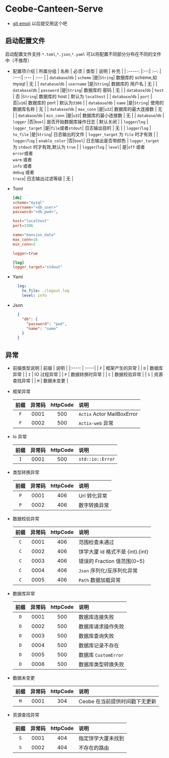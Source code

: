 # Ceobe-Canteen-Serve

- [git emoji](https://gitmoji.dev/) 以后提交用这个吧

## 启动配置文件

启动配置文件支持 `*.toml`,`*.json`,`*.yaml` 可以将配置不同部分分布在不同的文件中（不推荐）

- 配置项介绍
  | 所属分组 | 名称 | 必须 | 类型 | 说明 | 补充 |
  | :-----: |:--:| :--: | :---:| :--- | :--- |
  | `database`/`db` | `scheme` |是|`String`| 数据库的 scheme,如 mysql | 无 |
  | `database`/`db` | `username` |是|`String`| 数据库的 用户名 | 无 |
  | `database`/`db` | `password` |是|`String`| 数据库的 密码 | 无 |
  | `database`/`db` | `host` | 否 |`String`| 数据库的 host | 默认为 `localhost` |
  | `database`/`db` | `port` |否|`u16`| 数据库的 port | 默认为`3306` |
  | `database`/`db` | `name` |是|`String`| 使用的数据库名称 | 无 |
  | `database`/`db` | `max_conn` |是|`u32`| 数据库的最大连接数 | 无 |
  | `database`/`db` | `min_conn` |是|`u32`| 数据库的最小连接数 | 无 |
  | `database`/`db` | `logger` |否|`bool`| 是否开始数据库操作日志 | 默认关闭 |
  | `logger`/`log` | `logger_target` |是|`file`或者`stdout`| 日志输出目的 | 无 |
  | `logger`/`log` | `to_file` |是|`String`| 日志输出的文件 | `logger_target` 为 `file` 时才有效 |
    | `logger`/`log` | `enable_color` |否|`bool`| 日志输出是否带颜色 | `logger_target` 为 `stdout` 时才有效,默认为 `true` |
  | `logger`/`log` | `level`|  是|`off` 或者</br>`error`或者</br>`warm` 或者</br>`info` 或者</br>`debug` 或者</br>`trace`| 日志输出过滤等级 | 无 |

- Toml

  ```toml
  [db]
  scheme="mysql"
  username="<db_user>"
  password="<db_pwd>",

  host="localhost"
  port=3306

  name="mansion_data"
  max_conn=16
  min_conn=2

  logger=true

  [log]
  logger_target="stdout"
  ```

- Yaml

  ```yaml
    log:
      to_file: ./logout.log
      level: info
  ```

- Json

  ```json
    {
      "db": {
        "password": "pwd",
        "name": "name"
      }
    }
  ```

## 异常

- 前缀类型说明
  | 前缀 | 说明 |
  |:----: | :----|
  | `F` | 框架产生的异常 |
  | `D` | 数据库异常 |
  | `I` | IO 过程异常 |
  | `P` | 数据转换时异常 |
  | `C` | 数据校验异常 |
  | `S` | 资源查找异常 |
  | `M` | 数据未变更 |

- 框架异常

  | 前缀 | 异常码 | httpCode | 说明                       |
  | :--: | :----: | :------: | :------------------------- |
  | `F`  |  0001  |   500    | `Actix` Actor MailBoxError |
  | `F`  |  0002  |   500    | `Actix-web` 异常           |

- Io 异常

  | 前缀 | 异常码 | httpCode | 说明             |
  | :--: | :----: | :------: | :--------------- |
  | `I`  |  0001  |   500    | `std::io::Error` |

- 类型转换异常

  | 前缀 | 异常码 | httpCode | 说明         |
  | :--: | :----: | :------: | :----------- |
  | `P`  |  0001  |   406    | Url 转化异常 |
  | `P`  |  0002  |   406    | 数字转换异常 |

- 数据校验异常

  | 前缀 | 异常码 | httpCode | 说明                             |
  | :--: | :----: | :------: | :------------------------------- |
  | `C`  |  0001  |   406    | 范围检查未通过                   |
  | `C`  |  0002  |   406    | 饼学大厦 id 格式不是 {int}.{int} |
  | `C`  |  0003  |   406    | 错误的 Fraction 值范围(0~5)      |
  | `C`  |  0004  |   406    | `Json` 序列化/反序列化异常       |
  | `C`  |  0005  |   406    | `Path` 数据加载异常              |

- 数据库异常

  | 前缀 | 异常码 | httpCode | 说明                 |
  | :--: | :----: | :------: | :------------------- |
  | `D`  |  0001  |   500    | 数据库连接失败       |
  | `D`  |  0002  |   500    | 数据库请求操作失败   |
  | `D`  |  0003  |   500    | 数据库查询失败       |
  | `D`  |  0004  |   500    | 数据库记录不存在     |
  | `D`  |  0005  |   500    | 数据库 `CustomError` |
  | `D`  |  0006  |   500    | 数据库类型转换失败   |

- 数据未变更

  | 前缀 | 异常码 | httpCode | 说明                           |
  | :--: | :----: | :------: | :----------------------------- |
  | `M`  |  0001  |   304    | Ceobe 在当前提供时间戳下无更新 |

- 资源查找异常

  | 前缀 | 异常码 | httpCode | 说明               |
  | :--: | :----: | :------: | :----------------- |
  | `S`  |  0001  |   404    | 指定饼学大厦未找到 |
  | `S`  |  0002  |   404    | 不存在的路由       |

